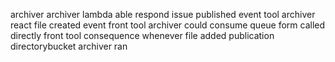 archiver archiver lambda able respond issue published event tool archiver react file created event front tool archiver could consume queue form called directly front tool consequence whenever file added publication directorybucket archiver ran